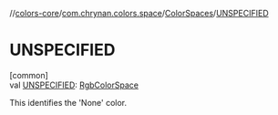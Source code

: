 //[colors-core](../../../index.md)/[com.chrynan.colors.space](../index.md)/[ColorSpaces](index.md)/[UNSPECIFIED](-u-n-s-p-e-c-i-f-i-e-d.md)

# UNSPECIFIED

[common]\
val [UNSPECIFIED](-u-n-s-p-e-c-i-f-i-e-d.md): [RgbColorSpace](../-rgb-color-space/index.md)

This identifies the 'None' color.

